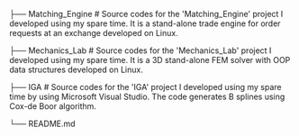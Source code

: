 ├── Matching_Engine   # Source codes for the 'Matching_Engine' project I developed using my spare time. It is a stand-alone trade engine for order requests at an exchange developed on Linux.

├── Mechanics_Lab     # Source codes for the 'Mechanics_Lab' project I developed using my spare time. It is a 3D stand-alone FEM solver with OOP data structures developed on Linux.

├── IGA               # Source codes for the 'IGA' project I developed using my spare time by using Microsoft Visual Studio. The code generates B splines using Cox-de Boor algorithm.

└── README.md
